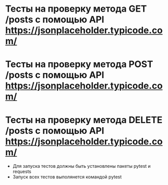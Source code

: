 ﻿# Тесты на проверку метода GET /posts с помощью API https://jsonplaceholder.typicode.com/ 
# Тесты на проверку метода POST /posts с помощью API https://jsonplaceholder.typicode.com/
# Тесты на проверку метода DELETE /posts с помощью API https://jsonplaceholder.typicode.com/
- Для запуска тестов должны быть установлены пакеты pytest и requests
- Запуск всех тестов выполянется командой pytest